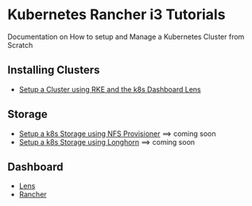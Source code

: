# Kubernetes Rancher i3 Tutorials
Documentation on How to setup and Manage a Kubernetes Cluster from Scratch


## Installing Clusters
- [Setup a Cluster using RKE and the k8s Dashboard Lens ](RKE-Lens/README.md)


## Storage
- [Setup a k8s Storage using NFS Provisioner](storage/nfs-prov/README.md)  ==> coming soon
- [Setup a k8s Storage using Longhorn](storage/longhorn/README.md) ==> coming soon


## Dashboard
- [Lens](dashboard/lens/README.md) 
- [Rancher](dashboard/rancher/README.md) 




